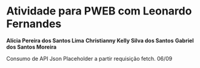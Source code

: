 # Atividade para PWEB com Leonardo Fernandes

**Alícia Pereira dos Santos Lima**
**Christianny Kelly Silva dos Santos**
**Gabriel dos Santos Moreira**

Consumo de API Json Placeholder a partir requisição fetch. 06/09
